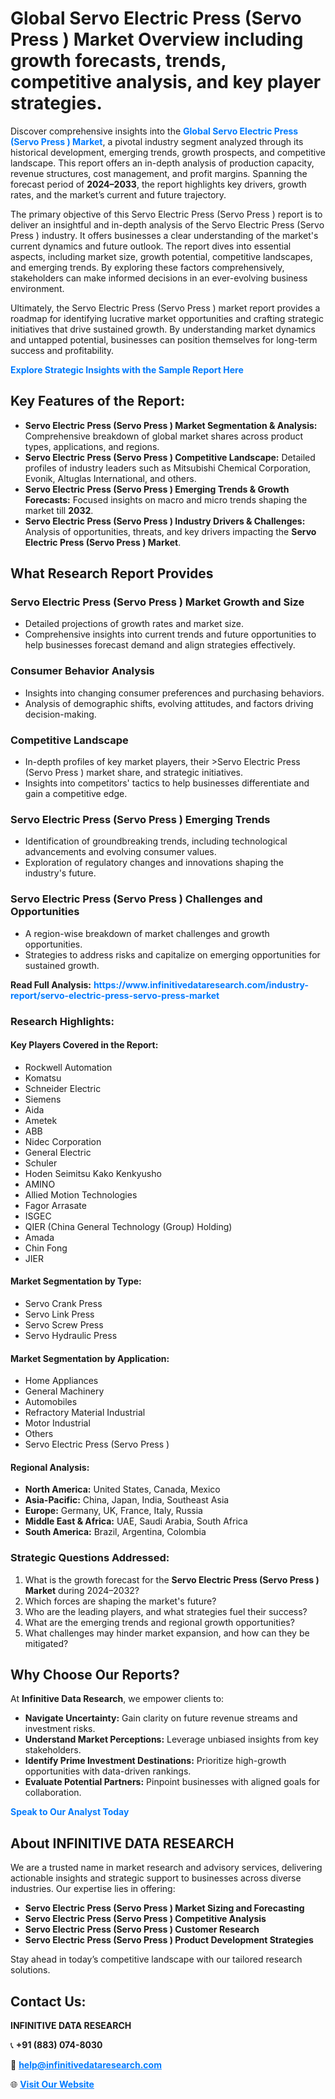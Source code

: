 <h1>Global Servo Electric Press (Servo Press ) Market Overview including growth forecasts, trends, competitive analysis, and key player strategies.</h1>
<p>
Discover comprehensive insights into the 
<a href="https://www.infinitivedataresearch.com/industry-report/servo-electric-press-servo-press-market" rel="dofollow" style="color: #007BFF; text-decoration: none;"><strong>Global Servo Electric Press (Servo Press ) Market</strong></a>, a pivotal industry segment analyzed through its historical development, emerging trends, growth prospects, and competitive landscape. This report offers an in-depth analysis of production capacity, revenue structures, cost management, and profit margins. Spanning the forecast period of <strong>2024–2033</strong>, the report highlights key drivers, growth rates, and the market’s current and future trajectory.
</p>
<p>
The primary objective of this Servo Electric Press (Servo Press ) report is to deliver an insightful and in-depth analysis of the Servo Electric Press (Servo Press ) industry. It offers businesses a clear understanding of the market's current dynamics and future outlook. The report dives into essential aspects, including market size, growth potential, competitive landscapes, and emerging trends. By exploring these factors comprehensively, stakeholders can make informed decisions in an ever-evolving business environment.
</p>
<p>
Ultimately, the Servo Electric Press (Servo Press ) market report provides a roadmap for identifying lucrative market opportunities and crafting strategic initiatives that drive sustained growth. By understanding market dynamics and untapped potential, businesses can position themselves for long-term success and profitability.
</p>
<p>
<a href="https://www.infinitivedataresearch.com/request-sample/reportId=112695" style="color: #007BFF; text-decoration: none;"><strong>Explore Strategic Insights with the Sample Report Here</strong></a>
</p>

<h2>Key Features of the Report:</h2>
<ul>
<li><strong>Servo Electric Press (Servo Press ) Market Segmentation & Analysis:</strong> Comprehensive breakdown of global market shares across product types, applications, and regions.</li>
<li><strong>Servo Electric Press (Servo Press ) Competitive Landscape:</strong> Detailed profiles of industry leaders such as Mitsubishi Chemical Corporation, Evonik, Altuglas International, and others.</li>
<li><strong>Servo Electric Press (Servo Press ) Emerging Trends & Growth Forecasts:</strong> Focused insights on macro and micro trends shaping the market till <strong>2032</strong>.</li>
<li><strong>Servo Electric Press (Servo Press ) Industry Drivers & Challenges:</strong> Analysis of opportunities, threats, and key drivers impacting the <strong>Servo Electric Press (Servo Press ) Market</strong>.</li>
</ul>

<h2>What Research Report Provides</h2>
<h3>Servo Electric Press (Servo Press ) Market Growth and Size</h3>
<ul>
<li>Detailed projections of growth rates and market size.</li>
<li>Comprehensive insights into current trends and future opportunities to help businesses forecast demand and align strategies effectively.</li>
</ul>

<h3>Consumer Behavior Analysis</h3>
<ul>
<li>Insights into changing consumer preferences and purchasing behaviors.</li>
<li>Analysis of demographic shifts, evolving attitudes, and factors driving decision-making.</li>
</ul>

<h3>Competitive Landscape</h3>
<ul>
<li>In-depth profiles of key market players, their >Servo Electric Press (Servo Press ) market share, and strategic initiatives.</li>
<li>Insights into competitors' tactics to help businesses differentiate and gain a competitive edge.</li>
</ul>

<h3>Servo Electric Press (Servo Press ) Emerging Trends</h3>
<ul>
<li>Identification of groundbreaking trends, including technological advancements and evolving consumer values.</li>
<li>Exploration of regulatory changes and innovations shaping the industry's future.</li>
</ul>

<h3>Servo Electric Press (Servo Press ) Challenges and Opportunities</h3>
<ul>
<li>A region-wise breakdown of market challenges and growth opportunities.</li>
<li>Strategies to address risks and capitalize on emerging opportunities for sustained growth.</li>
</ul>
<p><strong>Read Full Analysis:</strong> <a href="https://www.infinitivedataresearch.com/industry-report/servo-electric-press-servo-press-market" rel="dofollow" style="color: #007BFF; text-decoration: none;"><strong>https://www.infinitivedataresearch.com/industry-report/servo-electric-press-servo-press-market</strong></a></p>
<h3>Research Highlights:</h3>
<h4>Key Players Covered in the Report:</h4>
<ul><li>Rockwell Automation</li><li>Komatsu</li><li>Schneider Electric</li><li>Siemens</li><li>Aida</li><li>Ametek</li><li>ABB</li><li>Nidec Corporation</li><li>General Electric</li><li>Schuler</li><li>Hoden Seimitsu Kako Kenkyusho</li><li>AMINO</li><li>Allied Motion Technologies</li><li>Fagor Arrasate</li><li>ISGEC</li><li>QIER (China General Technology (Group) Holding)</li><li>Amada</li><li>Chin Fong</li><li>JIER</li></ul>
<h4>Market Segmentation by Type:</h4>
<ul><li>Servo Crank Press</li><li>Servo Link Press</li><li>Servo Screw Press</li><li>Servo Hydraulic Press</li></ul>
<h4>Market Segmentation by Application:</h4>
<ul><li>Home Appliances</li><li>General Machinery</li><li>Automobiles</li><li>Refractory Material Industrial</li><li>Motor Industrial</li><li>Others</li><li>Servo Electric Press (Servo Press )</li></ul>

<h4>Regional Analysis:</h4>
<ul>
<li><strong>North America:</strong> United States, Canada, Mexico</li>
<li><strong>Asia-Pacific:</strong> China, Japan, India, Southeast Asia</li>
<li><strong>Europe:</strong> Germany, UK, France, Italy, Russia</li>
<li><strong>Middle East & Africa:</strong> UAE, Saudi Arabia, South Africa</li>
<li><strong>South America:</strong> Brazil, Argentina, Colombia</li>
</ul>

<h3>Strategic Questions Addressed:</h3>
<ol>
<li>What is the growth forecast for the <strong>Servo Electric Press (Servo Press ) Market</strong> during 2024–2032?</li>
<li>Which forces are shaping the market's future?</li>
<li>Who are the leading players, and what strategies fuel their success?</li>
<li>What are the emerging trends and regional growth opportunities?</li>
<li>What challenges may hinder market expansion, and how can they be mitigated?</li>
</ol>

<h2>Why Choose Our Reports?</h2>
<p>At <strong>Infinitive Data Research</strong>, we empower clients to:</p>
<ul>
<li><strong>Navigate Uncertainty:</strong> Gain clarity on future revenue streams and investment risks.</li>
<li><strong>Understand Market Perceptions:</strong> Leverage unbiased insights from key stakeholders.</li>
<li><strong>Identify Prime Investment Destinations:</strong> Prioritize high-growth opportunities with data-driven rankings.</li>
<li><strong>Evaluate Potential Partners:</strong> Pinpoint businesses with aligned goals for collaboration.</li>
</ul>
<p><a href="https://www.infinitivedataresearch.com/industry-report/servo-electric-press-servo-press-market" rel="dofollow" style="color: #007BFF; text-decoration: none;"><strong>Speak to Our Analyst Today</strong></a></p>

<h2>About INFINITIVE DATA RESEARCH</h2>
<p>We are a trusted name in market research and advisory services, delivering actionable insights and strategic support to businesses across diverse industries. Our expertise lies in offering:</p>
<ul>
<li><strong>Servo Electric Press (Servo Press ) Market Sizing and Forecasting</strong></li>
<li><strong>Servo Electric Press (Servo Press ) Competitive Analysis</strong></li>
<li><strong>Servo Electric Press (Servo Press ) Customer Research</strong></li>
<li><strong>Servo Electric Press (Servo Press ) Product Development Strategies</strong></li>
</ul>
<p>Stay ahead in today’s competitive landscape with our tailored research solutions.</p>

<h2>Contact Us:</h2>
<p><strong>INFINITIVE DATA RESEARCH</strong></p>
<p>📞 <strong>+91 (883) 074-8030</strong></p>
<p>📧 <strong><a href="mailto:help@infinitivedataresearch.com" style="color: #007BFF;">help@infinitivedataresearch.com</a></strong></p>
<p>🌐 <strong><a href="https://www.infinitivedataresearch.com" rel="dofollow" style="color: #007BFF;">Visit Our Website</a></strong></p>